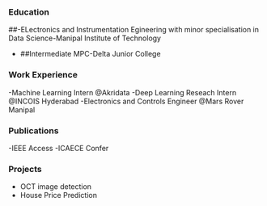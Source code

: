 ### Education 
  ##-ELectronics and Instrumentation Egineering with minor specialisation in Data Science-Manipal Institute of Technology
  - ##Intermediate MPC-Delta Junior College
### Work Experience
   -Machine Learning Intern @Akridata
   -Deep Learning Reseach Intern @INCOIS Hyderabad
   -Electronics and Controls Engineer @Mars Rover Manipal
### Publications
  -IEEE Access
  -ICAECE Confer
### Projects
  - OCT image detection
  - House Price Prediction
